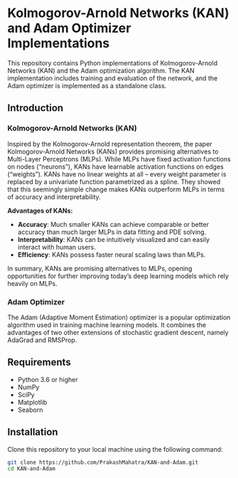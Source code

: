 
# Kolmogorov-Arnold Networks (KAN) and Adam Optimizer Implementations

This repository contains Python implementations of Kolmogorov-Arnold Networks (KAN) and the Adam optimization algorithm. The KAN implementation includes training and evaluation of the network, and the Adam optimizer is implemented as a standalone class.

## Introduction

### Kolmogorov-Arnold Networks (KAN)

Inspired by the Kolmogorov-Arnold representation theorem, the paper Kolmogorov-Arnold Networks (KANs) provides promising alternatives to Multi-Layer Perceptrons (MLPs). While MLPs have fixed activation functions on nodes (“neurons”), KANs have learnable activation functions on edges (“weights”). KANs have no linear weights at all – every weight parameter is replaced by a univariate function parametrized as a spline. They showed that this seemingly simple change makes KANs outperform MLPs in terms of accuracy and interpretability.

**Advantages of KANs:**

- **Accuracy**: Much smaller KANs can achieve comparable or better accuracy than much larger MLPs in data fitting and PDE solving.
- **Interpretability**: KANs can be intuitively visualized and can easily interact with human users.
- **Efficiency**: KANs possess faster neural scaling laws than MLPs.

 In summary, KANs are promising alternatives to MLPs, opening opportunities for further improving today’s deep learning models which rely heavily on MLPs.

### Adam Optimizer

The Adam (Adaptive Moment Estimation) optimizer is a popular optimization algorithm used in training machine learning models. It combines the advantages of two other extensions of stochastic gradient descent, namely AdaGrad and RMSProp.

## Requirements

- Python 3.6 or higher
- NumPy
- SciPy
- Matplotlib
- Seaborn
  

## Installation

Clone this repository to your local machine using the following command:

```bash
git clone https://github.com/PrakashMahatra/KAN-and-Adam.git
cd KAN-and-Adam
